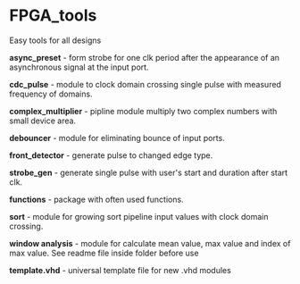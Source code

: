 # FPGA_tools

Easy tools for all designs

**async_preset** - form strobe for one clk period after the appearance of an asynchronous signal at the input port.

**cdc_pulse** - module to clock domain crossing single pulse with measured frequency of domains.

**complex_multiplier** - pipline module multiply two complex numbers with small device area.

**debouncer** - module for eliminating bounce of input ports.

**front_detector** - generate pulse to changed edge type.

**strobe_gen** - generate single pulse with user's start and duration after start clk.

**functions** - package with often used functions.

**sort** - module for growing sort pipeline input values with clock domain crossing.

**window analysis** - module for calculate mean value, max value and index of max value. See readme file inside folder before use 

**template.vhd** - universal template file for new .vhd modules
